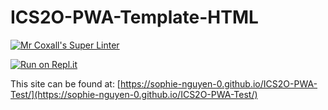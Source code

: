 # ICS2O-PWA-Template-HTML

[![Mr Coxall's Super Linter](https://github.com/sophie-nguyen-0/ICS2O-PWA-Test/workflows/Mr%20Coxall's%20Super%20Linter/badge.svg)](https://github.com/sophie-nguyen-0/ICS2O-PWA-Test/actions)

[![Run on Repl.it](https://repl.it/badge/github/sophie-nguyen-0/ICS2O-PWA-Test)](https://repl.it/github/sophie-nguyen-0/ICS2O-PWA-Test)

This site can be found at: [https://sophie-nguyen-0.github.io/ICS2O-PWA-Test/](https://sophie-nguyen-0.github.io/ICS2O-PWA-Test/)
